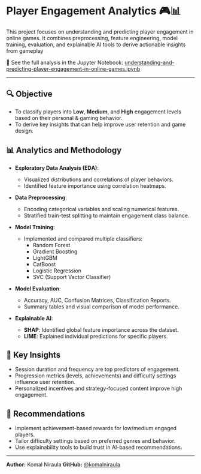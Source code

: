 # Player Engagement Analytics 🎮📊

This project focuses on understanding and predicting player engagement in online games. It combines preprocessing, feature engineering, model training, evaluation, and explainable AI tools to derive actionable insights from gameplay 

📘 See the full analysis in the Jupyter Notebook: [understanding-and-predicting-player-engagement-in-online-games.ipynb](understanding-and-predicting-player-engagement-in-online-games.ipynb)

---

## 🔍 Objective

- To classify players into **Low**, **Medium**, and **High** engagement levels based on their personal & gaming behavior. 
- To derive key insights that can help improve user retention and game design.

## 📊 Analytics and Methodology

- **Exploratory Data Analysis (EDA)**:
  - Visualized distributions and correlations of player behaviors.
  - Identified feature importance using correlation heatmaps.

- **Data Preprocessing**:
  - Encoding categorical variables and scaling numerical features.
  - Stratified train-test splitting to maintain engagement class balance.

- **Model Training**:
  - Implemented and compared multiple classifiers:
    - Random Forest
    - Gradient Boosting
    - LightGBM
    - CatBoost
    - Logistic Regression
    - SVC (Support Vector Classifier)

- **Model Evaluation**:
  - Accuracy, AUC, Confusion Matrices, Classification Reports.
  - Summary tables and visual comparison of model performance.

- **Explainable AI**:
  - **SHAP**: Identified global feature importance across the dataset.
  - **LIME**: Explained individual predictions for specific players.

## 📌 Key Insights

- Session duration and frequency are top predictors of engagement.
- Progression metrics (levels, achievements) and difficulty settings influence user retention.
- Personalized incentives and strategy-focused content improve high engagement.

## 🧠 Recommendations

- Implement achievement-based rewards for low/medium engaged players.
- Tailor difficulty settings based on preferred genres and behavior.
- Use explainability tools to build trust in AI-based recommendations.

---

**Author:** Komal Niraula
**GitHub:** [@komalniraula](https://github.com/komalniraula)
